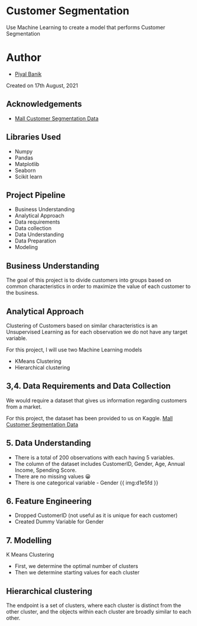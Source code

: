 # Customer Segmentation

Use Machine Learning to create a model that performs Customer Segmentation

# Author

- [Piyal Banik](https://twitter.com/PiyalBanik)

 Created on 17th August, 2021

## Acknowledgements

 - [Mall Customer Segmentation Data](https://www.kaggle.com/vjchoudhary7/customer-segmentation-tutorial-in-python)
 
## Libraries Used
- Numpy
- Pandas
- Matplotlib
- Seaborn
- Scikit learn

## Project Pipeline

- Business Understanding
- Analytical Approach
- Data requirements
- Data collection
- Data Understanding
- Data Preparation
- Modeling

## Business Understanding

The goal of this project is to divide customers into groups based on common characteristics in order to maximize the value of each customer to the business.


## Analytical Approach 

Clustering of Customers based on similar characteristics is an Unsupervised Learning as for each observation we do not have any target variable. 

For this project, I will use two Machine Learning models
- KMeans Clustering 
- Hierarchical clustering


## 3,4. Data Requirements and Data Collection

We would require a dataset that gives us information regarding customers from a market. 

For this project, the dataset has been provided to us on Kaggle. [Mall Customer Segmentation Data](https://www.kaggle.com/vjchoudhary7/customer-segmentation-tutorial-in-python)


## 5. Data Understanding

- There is a total of 200 observations with each having 5 variables.
- The column of the dataset includes CustomerID, Gender, Age, Annual Income, Spending Score.
- There are no missing values 😀
- There is one categorical variable - Gender
{{ img:d1e5fd }}


## 6. Feature Engineering

- Dropped CustomerID (not useful as it is unique for each customer) 
- Created Dummy Variable for Gender 

## 7. Modelling

K Means Clustering
- First, we determine the optimal number of clusters
- Then we determine starting values for each cluster

## Hierarchical clustering

The endpoint is a set of clusters, where each cluster is distinct from the other cluster, and the objects within each cluster are broadly similar to each other.